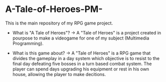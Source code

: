 # A-Tale-of-Heroes-PM-
This is the main repository of my RPG game project.


- What is "A Tale of Heroes"?
 -> A "Tale of Heroes" is a project created in pourpose to make a videogame for one of my subject (Multimedia Programming).
 
 - What is this game about?
  -> A "Tale of Heroes" is a RPG game that divides the gameplay in a day system which objective is to resist to the final day defeating five bosses in a turn based combat system. The player can spend days upgrading his equipment or rest in his own house, allowing the player to make decitions.
